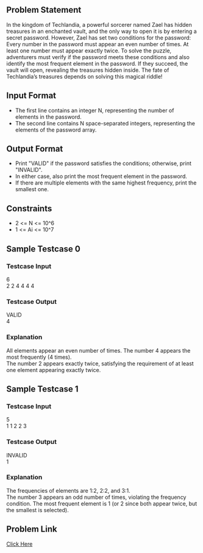 ## Problem Statement

In the kingdom of Techlandia, a powerful sorcerer named Zael has hidden treasures in an enchanted vault, and the only way to open it is by entering a secret password. 
However, Zael has set two conditions for the password: Every number in the password must appear an even number of times. At least one number must appear exactly twice.
To solve the puzzle, adventurers must verify if the password meets these conditions and also identify the most frequent element in the password. 
If they succeed, the vault will open, revealing the treasures hidden inside. The fate of Techlandia’s treasures depends on solving this magical riddle!

## Input Format

- The first line contains an integer N, representing the number of elements in the password.
- The second line contains N space-separated integers, representing the elements of the password array.

## Output Format

- Print "VALID" if the password satisfies the conditions; otherwise, print "INVALID".
- In either case, also print the most frequent element in the password.
- If there are multiple elements with the same highest frequency, print the smallest one.

## Constraints

- 2 <= N <= 10^6
- 1 <= Ai <= 10^7

## Sample Testcase 0

### Testcase Input
6 <br>
2 2 4 4 4 4

### Testcase Output
VALID <br>
4

### Explanation

All elements appear an even number of times. The number 4 appears the most frequently (4 times). <br>
The number 2 appears exactly twice, satisfying the requirement of at least one element appearing exactly twice.

## Sample Testcase 1

### Testcase Input

5 <br>
1 1 2 2 3

### Testcase Output
INVALID <br>
1

### Explanation

The frequencies of elements are 1:2, 2:2, and 3:1. <br>
The number 3 appears an odd number of times, violating the frequency condition.
The most frequent element is 1 (or 2 since both appear twice, but the smallest is selected).

## Problem Link

[Click Here](https://unstop.com/courses/unstop-practice-interview-pep/30-days-dsa-bootcamp/day-basics-of-arrays-37720/coding-question-37725/)
